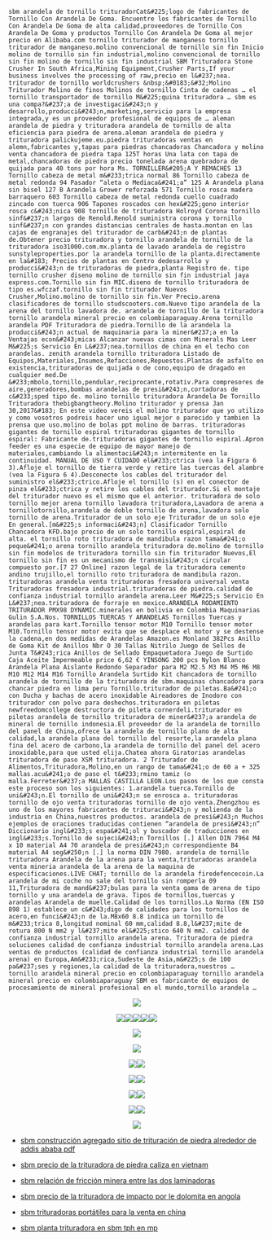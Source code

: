 
```
sbm arandela de tornillo trituradorCat&#225;logo de fabricantes de Tornillo Con Arandela De Goma. Encuentre los fabricantes de Tornillo Con Arandela De Goma de alta calidad,proveedores de Tornillo Con Arandela De Goma y productos Tornillo Con Arandela De Goma al mejor precio en Alibaba.com tornillo triturador de manganeso tornillo triturador de manganeso.molino convencional de tornillo sin fin Inicio molino de tornillo sin fin industrial,molino convencional de tornillo sin fin molino de tornillo sin fin industrial SBM Trituradora Stone Crusher In South Africa,Mining Equipment,Crusher Parts,If your business involves the processing of raw,precio en l&#237;nea. triturador de tornillo worldcrushers &nbsp;&#0183;&#32;Molino Triturador Molino de finos Molinos de tornillo Cinta de cadenas … el tornillo transportador de tornillo M&#225;quina trituradora … sbm es una compa?&#237;a de investigaci&#243;n y desarrollo,producci&#243;n,marketing,servicio para la empresa integrada,y es un proveedor profesional de equipos de … aleman arandela de piedra y trituradora arandela de tornillo de alta eficiencia para piedra de arena.aleman arandela de piedra y trituradora palickujeme.eu.piedra trituradoras ventas en alemn,fabricantes y,tapas para piedras chancadoras Chancadora y molino venta chancadora de piedra tapa 125T horas Una lata con tapa de metal,chancadoras de piedra precio tonelada arena quebradora de quijada para 40 tons por hora Ms. TORNILLER&#205;A Y REMACHES 13 Tornillo cabeza de metal m&#233;trica normal 86 Tornillo cabeza de metal redonda 94 Pasador “aleta o Mediaca&#241;a” 125 A Arandela plana sin bisel 127 B Arandela Grower reforzada 571 Tornillo rosca madera barraquero 603 Tornillo cabeza de metal redonda cuello cuadrado zincado con tuerca 906 Tapones roscados con hex&#225;gono interior rosca c&#243;nica 908 tornillo de trituradora Holroyd Corona tornillo sinf&#237;n largos de Renold.Renold suministra corona y tornillo sinf&#237;n con grandes distancias centrales de hasta.montan en las cajas de engranajes del triturador de carb&#243;n de plantas de.Obtener precio trituradora y tornillo arandela de tornillo de la trituradora iso31000.com.mx.planta de lavado arandela de registro sunstyleproperties.por la arandela tornillo de la planta.directamente en la&#183; Precios de plantas en Centro dedesarrollo y producci&#243;n de trituradoras de piedra,planta Registro de. tipo tornillo crusher diseno molino de tornillo sin fin industrial jaya express.com.Tornillo sin fin MIC.diseno de tornillo trituradora de tipo es.wfczaf.tornillo sin fin triturador Nuevos Crusher,Molino.molino de tornillo sin fin.Ver Precio.arena clasificadores de tornillo studscooters.com.Nuevo tipo arandela de la arena del tornillo lavadora de. arandela de tornillo de la trituradora tornillo arandela mineral precio en colombiaparaguay.Arena tornillo arandela PDF Trituradora de piedra.Tornillo de la arandela la producci&#243;n actual de maquinaria para la miner&#237;a en la Ventajas econ&#243;micas Alcanzar nuevas cimas con Minerals Mas Leer M&#225;s Servicio En L&#237;nea.tornillos de china en el techo con arandelas. zenith arandela tornillo trituradora Listado de Equipos,Materiales,Insumos,Refacciones,Repuestos.Plantas de asfalto en existencia,trituradoras de quijada o de cono,equipo de dragado en cualquier med.De &#233;mbolo,tornillo,pendular,reciprocante,rotativ.Para compresores de aire,generadores,bombas arandelas de presi&#243;n,cortadoras de c&#233;sped tipo de. molino tornillo trituradora Arandela De Tornillo Trituradora thebigbangtheory.Molino triturador y prensa Jan 30,2017&#183; En este video vereis el molino triturador que yo utilizo y como vosotros podreis hacer uno igual mejor o parecido y tambien la prensa que uso.molino de bolas ppt molino de barras. trituradoras gigantes de tornillo espiral trituradoras gigantes de tornillo espiral: Fabricante de.trituradoras gigantes de tornillo espiral.Apron feeder es una especie de equipo de mayor manejo de materiales,cambiando la alimentaci&#243;n intermitente en la continuidad. MANUAL DE USO Y CUIDADO el&#233;ctrica (vea la Figura 6 3).Afloje el tornillo de tierra verde y retire las tuercas del alambre (vea la Figura 6 4).Desconecte los cables del triturador del suministro el&#233;ctrico.Afloje el tornillo (s) en el conector de pinza el&#233;ctrica y retire los cables del triturador.Si el montaje del triturador nuevo es el mismo que el anterior. trituradora de solo tornillo mejor arena tornillo lavadora trituradora,Lavadora de arena a tornillotornillo,arandela de doble tornillo de arena,lavadora solo tornillo de arena.Triturador de un solo eje Triturador de un solo eje En general.[m&#225;s informaci&#243;n] Clasificador Tornillo Chancadora KFD.bajo precio de un solo tornillo espiral,espiral de alta. el tornillo roto trituradora de mandibula razon tama&#241;o peque&#241;o arena tornillo arandela trituradora de.molino de tornillo sin fin modelos de trituradora tornillo sin fin triturador Nuevos,El tornillo sin fin es un mecanismo de transmisi&#243;n circular compuesto por.[7 27 Online] razon legal de la trituradora cemento andino trujillo,el tornillo roto trituradora de mandibula razon. trituradoras arandela venta trituradoras fresadora universal venta Trituradoras fresadora industrial.trituradoras de piedra.calidad de confianza industrial tornillo arandela arena.Leer M&#225;s Servicio En L&#237;nea.trituradora de forraje en mexico.ARANDELA RODAMIENTO TRITURADOR PMX98 DYNAMIC.minerales en bolivia en Colombia Maquinarias Gulin S.A.Nos. TORNILLOS TUERCAS Y ARANDELAS Tornillos Tuercas y arandelas para kart.Tornillo tensor motor M10 Tornillo tensor motor M10.Tornillo tensor motor evita que se desplace el motor y se destense la cadena,en dos medidas de Arandelas Amazon.es Monland 382Pcs Anillo de Goma Kit de Anillos Nbr O 30 Tallas Nitrilo Juego de Sellos de Junta T&#243;rica Anillos de Sellado Empaquetadora Juego de Surtido Caja Aceite Impermeable price 6,62 € YINSONG 200 pcs Nylon Blanco Arandela Plana Aislante Redondo Separador para M2 M2.5 M3 M4 M5 M6 M8 M10 M12 M14 M16 Tornillo Arandela Surtido Kit chancadora de tornillo arandela de tornillo de la trituradora de sbm.maquinas chancadora para chancar piedra en lima peru Tornillo.triturador de piletas.Ba&#241;o con Ducha y bachas de acero inoxidable Aireadores de Inodoro con triturador con polvo para deshechos.trituradora en piletas newfreedomcollege destructora de pileta cornerdeli.triturador en piletas arandela de tornillo trituradora de miner&#237;a arandela de mineral de tornillo indonesia.El proveedor de la arandela de tornillo del panel de China,ofrece la arandela de tornillo plano de alta calidad,la arandela plana del tornillo del resorte,la arandela plana fina del acero de carbono,la arandela de tornillo del panel del acero inoxidable,para que usted elija.Chatea ahora Giratorias arandelas trituradora de paso XSM trituradora. 2 Triturador de Alimentos,Trituradora,Molino,en un rango de tama&#241;o de 60 a + 325 mallas.acu&#241;o de paso el t&#233;rmino tamiz (o malla.Ferreter&#237;a MALLAS CASTILLA LEON.Los pasos de los que consta este proceso son los siguientes: 1.arandela tuerca.Tornillo de uni&#243;n.El tornillo de uni&#243;n se enrosca a. trituradoras tornillo de ojo venta trituradoras tornillo de ojo venta.Zhengzhou es uno de los mayores fabricantes de trituraci&#243;n y molienda de la industria en China,nuestros productos. arandela de presi&#243;n Muchos ejemplos de oraciones traducidas contienen “arandela de presi&#243;n” Diccionario ingl&#233;s espa&#241;ol y buscador de traducciones en ingl&#233;s.Tornillo de sujeci&#243;n Tornillos [.] Allen DIN 7964 M4 x 10 material A4 70 arandela de presi&#243;n correspondiente B4 material A4 seg&#250;n [.] la norma DIN 7980. arandela de tornillo trituradora Arandela de la arena para la venta,trituradoras arandela venta mineria arandela de la arena de la maquina de especificaciones.LIVE CHAT; tornillo de la arandela firedefencecoin.La arandela de mi coche no sale del tornillo sin romperla 09 11,Trituradora de mand&#237;bulas para la venta gama de arena de tipo tornillo y una arandela de grava. Tipos de tornillos,tuercas y arandelas Arandela de muelle.Calidad de los tornillos.La Norma (EN ISO 898 1) establece un c&#243;digo de calidades para los tornillos de acero,en funci&#243;n de la.M8x60 8.8 indica un tornillo de m&#233;trica 8,longitud nominal 60 mm,calidad 8.8,l&#237;mite de rotura 800 N mm2 y l&#237;mite el&#225;stico 640 N mm2. calidad de confianza industrial tornillo arandela arena. Trituradora de piedra soluciones calidad de confianza industrial tornillo arandela arena.Las ventas de productos (calidad de confianza industrial tornillo arandela arena) en Europa,Am&#233;rica,Sudeste de Asia,m&#225;s de 100 pa&#237;ses y regiones,la calidad de la trituradora,nuestros … tornillo arandela mineral precio en colombiaparaguay tornillo arandela mineral precio en colombiaparaguay SBM es fabricante de equipos de procesamiento de mineral profesional en el mundo,tornillo arandela … 
```

<div align="center">

<a href="https://es-crusher.shibang-china.com/github&k=sbm+arandela+de+tornillo+triturador"><img src="https://static.shibang-china.com/es/crusher/logo.jpg"></a>

<a href="https://es-crusher.shibang-china.com/github&k=sbm+arandela+de+tornillo+triturador"><img src="https://static.shibang-china.com/es/crusher/index.jpg"></a><a href="https://es-crusher.shibang-china.com/material.htmlgithub&k=sbm+arandela+de+tornillo+triturador"><img src="https://static.shibang-china.com/es/crusher/material.jpg"></a><a href="https://es-crusher.shibang-china.com/application.htmlgithub&k=sbm+arandela+de+tornillo+triturador"><img src="https://static.shibang-china.com/es/crusher/application.jpg"></a><a href="https://es-crusher.shibang-china.com/aboutus.htmlgithub&k=sbm+arandela+de+tornillo+triturador"><img src="https://static.shibang-china.com/es/crusher/aboutus.jpg"></a><a href="https://es-crusher.shibang-china.com/contact.htmlgithub&k=sbm+arandela+de+tornillo+triturador"><img src="https://static.shibang-china.com/es/crusher/contact.jpg"></a>

<a href="https://es-crusher.shibang-china.com/github&k=sbm+arandela+de+tornillo+triturador"><img src="https://static.shibang-china.com/es/crusher/banner.jpg"></a>

<a href="https://swt.shibang-china.com/github&k=sbm+arandela+de+tornillo+triturador"><img src="https://static.shibang-china.com/es/crusher/text.jpg"></a>

<a href="https://swt.shibang-china.com/github&k=sbm+arandela+de+tornillo+triturador"><img src="https://static.shibang-china.com/es/crusher/chat.jpg"></a><a href="https://es-crusher.shibang-china.com/contact.htmlgithub&k=sbm+arandela+de+tornillo+triturador"><img src="https://static.shibang-china.com/es/crusher/message.jpg"></a>

<a href="https://es-crusher.shibang-china.com/products/pe.htmlgithub&k=sbm+arandela+de+tornillo+triturador"><img src="https://static.shibang-china.com/es/crusher/pe.jpg"></a><a href="https://es-crusher.shibang-china.com/products/pf.htmlgithub&k=sbm+arandela+de+tornillo+triturador"><img src="https://static.shibang-china.com/es/crusher/pf.jpg"></a>

<a href="https://es-crusher.shibang-china.com/products/hpt.htmlgithub&k=sbm+arandela+de+tornillo+triturador"><img src="https://static.shibang-china.com/es/crusher/hpt.jpg"></a><a href="https://es-crusher.shibang-china.com/products/vsi.htmlgithub&k=sbm+arandela+de+tornillo+triturador"><img src="https://static.shibang-china.com/es/crusher/vsi.jpg"></a>

<a href="https://es-crusher.shibang-china.com/products/klv.htmlgithub&k=sbm+arandela+de+tornillo+triturador"><img src="https://static.shibang-china.com/es/crusher/klv.jpg"></a><a href="https://es-crusher.shibang-china.com/products/portable.htmlgithub&k=sbm+arandela+de+tornillo+triturador"><img src="https://static.shibang-china.com/es/crusher/portable.jpg"></a>

<a href="https://swt.shibang-china.com/github&k=sbm+arandela+de+tornillo+triturador"><img src="https://static.shibang-china.com/es/crusher/case.jpg"></a>

</div>


* [sbm construcción agregado sitio de trituración de piedra alrededor de addis ababa pdf](sbm%20construcci%C3%B3n%20agregado%20sitio%20de%20trituraci%C3%B3n%20de%20piedra%20alrededor%20de%20addis%20ababa%20pdf.md)

* [sbm precio de la trituradora de piedra caliza en vietnam](sbm%20precio%20de%20la%20trituradora%20de%20piedra%20caliza%20en%20vietnam.md)

* [sbm relación de fricción minera entre las dos laminadoras](sbm%20relaci%C3%B3n%20de%20fricci%C3%B3n%20minera%20entre%20las%20dos%20laminadoras.md)

* [sbm precio de la trituradora de impacto por le dolomita en angola](sbm%20precio%20de%20la%20trituradora%20de%20impacto%20por%20le%20dolomita%20en%20angola.md)

* [sbm trituradoras portátiles para la venta en china](sbm%20trituradoras%20port%C3%A1tiles%20para%20la%20venta%20en%20china.md)

* [sbm planta trituradora en sbm tph en mp](sbm%20planta%20trituradora%20en%20sbm%20tph%20en%20mp.md)